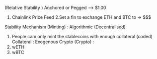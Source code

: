 (Relative Stability ) Anchored or Pegged --> $1.00
  1. Chainlink Price Feed
  2.Set a fin to exchange ETH and BTC to -> $$$

Stability Mechanism (Minting) : Algorithmic (Decentralised)
  1. People cam only mint the stablecoins with enough collateral (coded)
Collateral : Exogenous Crypto (Crypto) :
  1. wETH
  2. wBTC